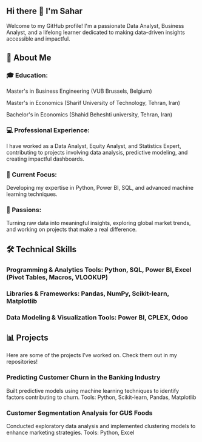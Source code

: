 ## Hi there 👋 I'm Sahar 
Welcome to my GitHub profile! I'm a passionate Data Analyst, Business Analyst, and a lifelong learner dedicated to making data-driven insights accessible and impactful.

## 🚀 About Me

### 🎓 Education:

Master's in Business Engineering (VUB Brussels, Belgium)

Master's in Economics (Sharif University of Technology, Tehran, Iran)

Bachelor's in Economics (Shahid Beheshti university, Tehran, Iran)

### 💻 Professional Experience:
I have worked as a Data Analyst, Equity Analyst, and Statistics Expert, contributing to projects involving data analysis, predictive modeling, and creating impactful dashboards.

### 🌱 Current Focus:
Developing my expertise in Python, Power BI, SQL, and advanced machine learning techniques.

### 🧠 Passions:
Turning raw data into meaningful insights, exploring global market trends, and working on projects that make a real difference.


## 🛠️ Technical Skills
### Programming & Analytics Tools: Python, SQL, Power BI, Excel (Pivot Tables, Macros, VLOOKUP)
### Libraries & Frameworks: Pandas, NumPy, Scikit-learn, Matplotlib
### Data Modeling & Visualization Tools: Power BI, CPLEX, Odoo


## 📊 Projects
Here are some of the projects I’ve worked on. Check them out in my repositories!

### Predicting Customer Churn in the Banking Industry

Built predictive models using machine learning techniques to identify factors contributing to churn.
Tools: Python, Scikit-learn, Pandas, Matplotlib

### Customer Segmentation Analysis for GUS Foods

Conducted exploratory data analysis and implemented clustering models to enhance marketing strategies.
Tools: Python, Excel

<!--
**SaharZarghami/SaharZarghami** is a ✨ _special_ ✨ repository because its `README.md` (this file) appears on your GitHub profile.

Here are some ideas to get you started:

- 🔭 I’m currently working on ...
- 🌱 I’m currently learning ...
- 👯 I’m looking to collaborate on ...
- 🤔 I’m looking for help with ...
- 💬 Ask me about ...
- 📫 How to reach me: ...
- 😄 Pronouns: ...
- ⚡ Fun fact: ...
-->
